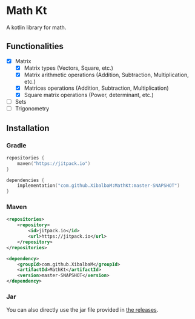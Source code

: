 # Math Kt
A kotlin library for math.

## Functionalities
- [x] Matrix
    - [x] Matrix types (Vectors, Square, etc.)
    - [x] Matrix arithmetic operations (Addition, Subtraction, Multiplication, etc.)
    - [x] Matrices operations (Addition, Subtraction, Multiplication)
    - [x] Square matrix operations (Power, determinant, etc.)
- [ ] Sets
- [ ] Trigonometry

## Installation
### Gradle
```kt
repositories {
    maven("https://jitpack.io")
}

dependencies {
    implementation("com.github.XibalbaM:MathKt:master-SNAPSHOT")
}
```

### Maven
```xml
<repositories>
    <repository>
        <id>jitpack.io</id>
        <url>https://jitpack.io</url>
    </repository>
</repositories>

<dependency>
    <groupId>com.github.XibalbaM</groupId>
    <artifactId>MathKt</artifactId>
    <version>master-SNAPSHOT</version>
</dependency>
```

### Jar
You can also directly use the jar file provided in [the releases](https://github.com/XibalbaM/MathKt/releases).
